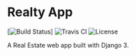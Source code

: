 # Realty App
[![Build Status](https://dev.azure.com/adityamahapatra/starterProject/_apis/build/status/adityamahapatra.realty-app?branchName=main)] ![Travis CI](https://travis-ci.com/adityamahapatra/realty-app.svg?branch=main) ![License](https://img.shields.io/badge/License-MIT-blue)

A Real Estate web app built with Django 3.
